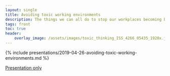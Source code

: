 ```yaml
---
layout: single
title: Avoiding toxic working environments
description: The things we can all do to stop our workplaces becoming bad for our health
tags: front
toc: true
header:
    overlay_image: /assets/images/toxic_thinking_ISS_4266_05435_1920x.jpg
---
```

{% include presentations/2019-04-26-avoiding-toxic-working-environments.md %}

[Presentation only](reveal/)
